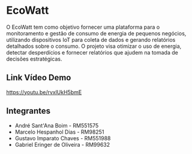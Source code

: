 # EcoWatt

O EcoWatt tem como objetivo fornecer uma plataforma para o monitoramento e
gestão de consumo de energia de pequenos negócios, utilizando dispositivos
IoT para coleta de dados e gerando relatórios detalhados sobre o consumo. O
projeto visa otimizar o uso de energia, detectar desperdícios e fornecer
relatórios que ajudem na tomada de decisões estratégicas.

## Link Vídeo Demo
https://youtu.be/rvxlUkH5bmE

## Integrantes

- André Sant'Ana Boim - RM551575
- Marcelo Hespanhol Dias - RM98251
- Gustavo Imparato Chaves - RM551988
- Gabriel Eringer de Oliveira - RM99632

